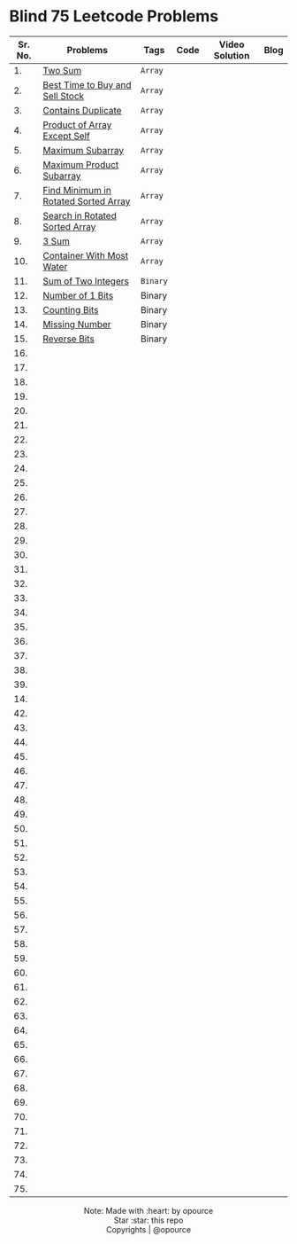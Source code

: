 # Blind 75 Leetcode Problems

| Sr. No. | Problems | Tags | Code | Video Solution | Blog |
|---------|----------|------|------|----------------|------|
|    1.|[Two Sum](https://leetcode.com/problems/two-sum/)        | ```Array```     |                |      |         |
|    2.|[Best Time to Buy and Sell Stock](https://leetcode.com/problems/best-time-to-buy-and-sell-stock/)  | ```Array```       |                |      |         |
|    3.|[Contains Duplicate](https://leetcode.com/problems/contains-duplicate/)|  ```Array```      |                |      | |
|    4.|[Product of Array Except Self](https://leetcode.com/problems/product-of-array-except-self/)|  ```Array```      |                |      | |
|    5.|[Maximum Subarray](https://leetcode.com/problems/maximum-subarray/)           |  ```Array```      |                |      | |
|    6.|[Maximum Product Subarray](https://leetcode.com/problems/maximum-product-subarray/)          |  ```Array```      |                |      | |
|    7.|[Find Minimum in Rotated Sorted Array](https://leetcode.com/problems/find-minimum-in-rotated-sorted-array/)           |  ```Array```      |                |      | |
|    8.|[Search in Rotated Sorted Array](https://leetcode.com/problems/search-in-rotated-sorted-array/)           | ```Array```       |                |      | |
|    9.|[3 Sum](https://leetcode.com/problems/3sum/)           |  ```Array```      |                |      | |
|    10. | [Container With Most Water](https://leetcode.com/problems/container-with-most-water/)          |  ```Array```      |                |      |  |
|    11. |[Sum of Two Integers](https://leetcode.com/problems/sum-of-two-integers/)           | `Binary`     |                |      | |
|    12. |[Number of 1 Bits](https://leetcode.com/problems/number-of-1-bits/)           | Binary     |                |      | |
|    13.|[Counting Bits](https://leetcode.com/problems/counting-bits/)           |   Binary   |                |      | |
|    14.|[Missing Number](https://leetcode.com/problems/missing-number/)           |  Binary    |                |      | |
|    15.|[Reverse Bits](https://leetcode.com/problems/reverse-bits/)          |   Binary   |                |      | |
|    16.|           |      |                |      | |
|    17.|           |      |                |      | |
|    18.|           |      |                |      | |
|    19.|           |      |                |      | |
|    20.|           |      |                |      |         | 
|    21.|           |      |                |      |         |
|    22.|           |      |                |      |         |
|    23.|           |      |                |      | |
|    24.|           |      |                |      | |
|    25.|           |      |                |      | |
|    26.|           |      |                |      | |
|    27.|           |      |                |      | |
|    28.|           |      |                |      | |
|    29.|           |      |                |      | |
|    30.|           |      |                |      | |
|    31.|           |      |                |      |         |
|    32.|           |      |                |      |         |
|    33.|           |      |                |      | |
|    34.|           |      |                |      | |
|    35.|           |      |                |      | |
|    36.|           |      |                |      | |
|    37.|           |      |                |      | |
|    38.|           |      |                |      | |
|    39.|           |      |                |      | |
|    14.|           |      |                |      |         |
|    42.|           |      |                |      |         |
|    43.|           |      |                |      | |
|    44.|           |      |                |      | |
|    45.|           |      |                |      | |
|    46.|           |      |                |      | |
|    47.|           |      |                |      | |
|    48.|           |      |                |      | |
|    49.|           |      |                |      | |
|    50. |           |      |                |      |  |
|    51. |           |      |                |      | |
|    52. |           |      |                |      | |
|    53.|           |      |                |      | |
|    54.|           |      |                |      | |
|    55.|           |      |                |      | |
|    56.|           |      |                |      | |
|    57.|           |      |                |      | |
|    58.|           |      |                |      | |
|    59.|           |      |                |      | |
|    60.|           |      |                |      |         | 
|    61.|           |      |                |      |         |
|    62.|           |      |                |      |         |
|    63.|           |      |                |      | |
|    64.|           |      |                |      | |
|    65.|           |      |                |      | |
|    66.|           |      |                |      | |
|    67.|           |      |                |      | |
|    68.|           |      |                |      | |
|    69.|           |      |                |      | |
|    70.|           |      |                |      | |
|    71.|           |      |                |      |         |
|    72.|           |      |                |      |         |
|    73.|           |      |                |      | |
|    74.|           |      |                |      | |
|    75.|           |      |                |      | |

<p align="center">
Note: Made with :heart: by opource <br>
Star :star: this repo <br>
Copyrights | @opource
</p>
